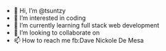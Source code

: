 - 👋 Hi, I’m @tsuntzy
- 👀 I’m interested in coding
- 🌱 I’m currently learning full stack web development
- 💞️ I’m looking to collaborate on 
- 📫 How to reach me fb:Dave Nickole De Mesa

<!---
tsuntzy/tsuntzy is a ✨ special ✨ repository because its `README.md` (this file) appears on your GitHub profile.
You can click the Preview link to take a look at your changes.
--->
